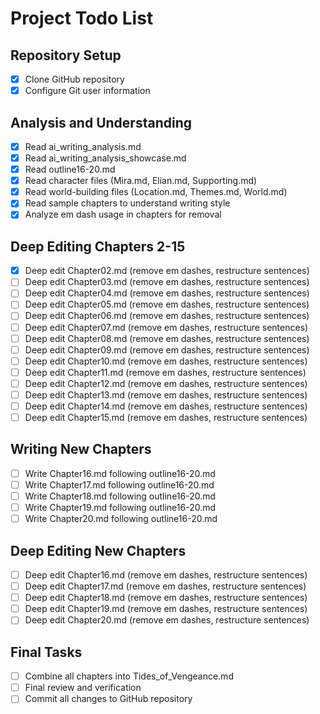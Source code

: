 # Project Todo List

## Repository Setup
- [x] Clone GitHub repository
- [x] Configure Git user information

## Analysis and Understanding
- [x] Read ai_writing_analysis.md
- [x] Read ai_writing_analysis_showcase.md
- [x] Read outline16-20.md
- [x] Read character files (Mira.md, Elian.md, Supporting.md)
- [x] Read world-building files (Location.md, Themes.md, World.md)
- [x] Read sample chapters to understand writing style
- [x] Analyze em dash usage in chapters for removal

## Deep Editing Chapters 2-15
- [x] Deep edit Chapter02.md (remove em dashes, restructure sentences)
- [ ] Deep edit Chapter03.md (remove em dashes, restructure sentences)
- [ ] Deep edit Chapter04.md (remove em dashes, restructure sentences)
- [ ] Deep edit Chapter05.md (remove em dashes, restructure sentences)
- [ ] Deep edit Chapter06.md (remove em dashes, restructure sentences)
- [ ] Deep edit Chapter07.md (remove em dashes, restructure sentences)
- [ ] Deep edit Chapter08.md (remove em dashes, restructure sentences)
- [ ] Deep edit Chapter09.md (remove em dashes, restructure sentences)
- [ ] Deep edit Chapter10.md (remove em dashes, restructure sentences)
- [ ] Deep edit Chapter11.md (remove em dashes, restructure sentences)
- [ ] Deep edit Chapter12.md (remove em dashes, restructure sentences)
- [ ] Deep edit Chapter13.md (remove em dashes, restructure sentences)
- [ ] Deep edit Chapter14.md (remove em dashes, restructure sentences)
- [ ] Deep edit Chapter15.md (remove em dashes, restructure sentences)

## Writing New Chapters
- [ ] Write Chapter16.md following outline16-20.md
- [ ] Write Chapter17.md following outline16-20.md
- [ ] Write Chapter18.md following outline16-20.md
- [ ] Write Chapter19.md following outline16-20.md
- [ ] Write Chapter20.md following outline16-20.md

## Deep Editing New Chapters
- [ ] Deep edit Chapter16.md (remove em dashes, restructure sentences)
- [ ] Deep edit Chapter17.md (remove em dashes, restructure sentences)
- [ ] Deep edit Chapter18.md (remove em dashes, restructure sentences)
- [ ] Deep edit Chapter19.md (remove em dashes, restructure sentences)
- [ ] Deep edit Chapter20.md (remove em dashes, restructure sentences)

## Final Tasks
- [ ] Combine all chapters into Tides_of_Vengeance.md
- [ ] Final review and verification
- [ ] Commit all changes to GitHub repository
